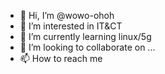- 👋 Hi, I’m @wowo-ohoh
- 👀 I’m interested in IT&CT
- 🌱 I’m currently learning linux/5g
- 💞️ I’m looking to collaborate on ...
- 📫 How to reach me 

<!---
wowo-ohoh/wowo-ohoh is a ✨ special ✨ repository because its `README.md` (this file) appears on your GitHub profile.
You can click the Preview link to take a look at your changes.
--->
